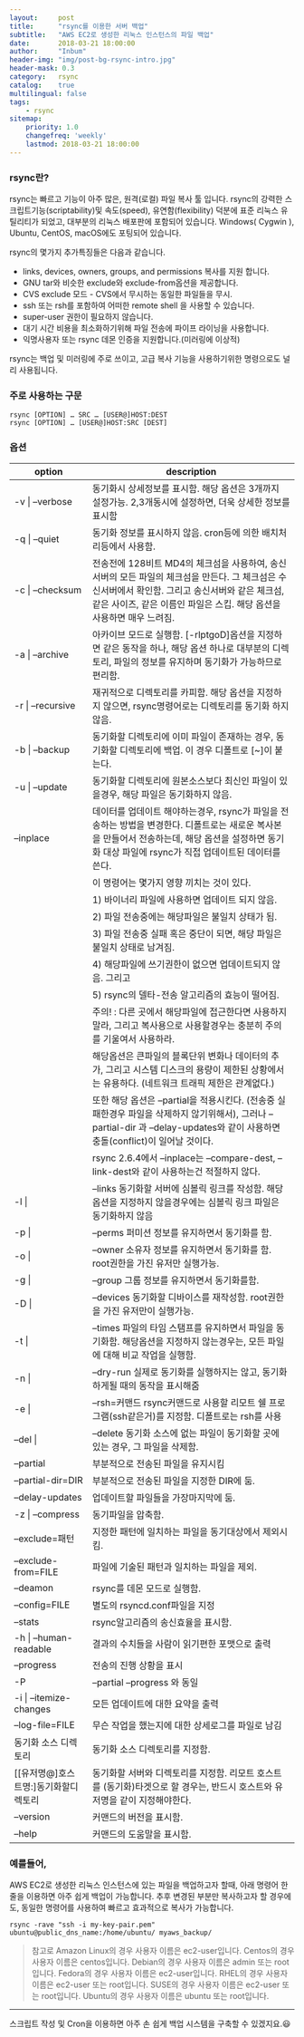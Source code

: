 ```yaml
---
layout:     post
title:      "rsync를 이용한 서버 백업"
subtitle:   "AWS EC2로 생성한 리눅스 인스턴스의 파일 백업"
date:       2018-03-21 18:00:00
author:     "Inbum"
header-img: "img/post-bg-rsync-intro.jpg"
header-mask: 0.3
category:   rsync
catalog:    true
multilingual: false
tags:
    - rsync
sitemap:
    priority: 1.0
    changefreq: 'weekly'
    lastmod: 2018-03-21 18:00:00
---
```


### rsync란? 
rsync는 빠르고 기능이 아주 많은, 원격(로컬) 파일 복사 툴 입니다. rsync의 강력한 스크립트기능(scriptability)및 속도(speed), 유연함(flexibility) 덕분에 표준 리눅스 유틸리티가 되었고, 대부분의 리눅스 배포판에 포함되어 있습니다. Windows( Cygwin ), Ubuntu, CentOS, macOS에도 포팅되어 있습니다.

rsync의 몇가지 추가특징들은 다음과 같습니다.
- links, devices, owners, groups, and permissions 복사를 지원 합니다.
- GNU tar와 비슷한 exclude와 exclude-from옵션을 제공합니다.
- CVS exclude 모드 - CVS에서 무시하는 동일한 파일들을 무시.
- ssh 또는 rsh를 포함하여 어떠한 remote shell 을 사용할 수 있습니다.
- super-user 권한이 필요하지 않습니다.
- 대기 시간 비용을 최소화하기위해 파일 전송에 파이프 라이닝을 사용합니다.
- 익명사용자 또는 rsync 데몬 인증을 지원합니다.(미러링에 이상적)

rsync는 백업 및 미러링에 주로 쓰이고, 고급 복사 기능을 사용하기위한 명령으로도 널리 사용됩니다.

### 주로 사용하는 구문
~~~
rsync [OPTION] … SRC … [USER@]HOST:DEST
rsync [OPTION] … [USER@]HOST:SRC [DEST]
~~~


### 옵션 

| option | description | 
|---|---| 
| -v &#124; –verbose | 동기화시 상세정보를 표시함. 해당 옵션은 3개까지 설정가능. 2,3개동시에 설정하면, 더욱 상세한 정보를 표시함 | 
| -q &#124; –quiet | 동기화 정보를 표시하지 않음. cron등에 의한 배치처리등에서 사용함. | 
| -c &#124; –checksum | 전송전에 128비트 MD4의 체크섬을 사용하여, 송신서버의 모든 파일의 체크섬을 만든다. 그 체크섬은 수신서버에서 확인함. 그리고 송신서버와 같은 체크섬, 같은 사이즈, 같은 이름인 파일은 스킵. 해당 옵션을 사용하면 매우 느려짐. | 
| -a &#124; –archive | 아카이브 모드로 실행함. [-rlptgoD]옵션을 지정하면 같은 동작을 하나, 해당 옵션 하나로 대부분의 디렉토리, 파일의 정보를 유지하며 동기화가 가능하므로 편리함. | 
| -r &#124; –recursive | 재귀적으로 디렉토리를 카피함. 해당 옵션을 지정하지 않으면, rsync명령어로는 디렉토리를 동기화 하지 않음. | 
| -b &#124; –backup | 동기화할 디렉토리에 이미 파일이 존재하는 경우, 동기화할 디렉토리에 백업. 이 경우 디폴트로 [~]이 붙는다. | 
| -u &#124; –update | 동기화할 디렉토리에 원본소스보다 최신인 파일이 있을경우, 해당 파일은 동기화하지 않음. | 
| –inplace | 데이터를 업데이트 해야하는경우, rsync가 파일을 전송하는 방법을 변경한다. 디폴트로는 새로운 복사본을 만들어서 전송하는데, 해당 옵션을 설정하면 동기화 대상 파일에 rsync가 직접 업데이트된 데이터를 쓴다. | 
|  | 이 명령어는 몇가지 영향 끼치는 것이 있다. | 
|  | 1) 바이너리 파일에 사용하면 업데이트 되지 않음. | 
|  | 2) 파일 전송중에는 해당파일은 불일치 상태가 됨. | 
|  | 3) 파일 전송중 실패 혹은 중단이 되면, 해당 파일은 불일치 상태로 남겨짐. | 
|  | 4) 해당파일에 쓰기권한이 없으면 업데이트되지 않음. 그리고 | 
|  | 5) rsync의 델타-전송 알고리즘의 효능이 떨어짐. | 
|  | 주의! : 다른 곳에서 해당파일에 접근한다면 사용하지말라, 그리고 복사용으로 사용할경우는 충분히 주의를 기울여서 사용하라. | 
|  | 해당옵션은 큰파일의 블록단위 변화나 데이터의 추가, 그리고 시스템 디스크의 용량이 제한된 상황에서는 유용하다. (네트워크 트래픽 제한은 관계없다.) | 
|  | 또한 해당 옵션은 –partial을 적용시킨다. (전송중 실패한경우 파일을 삭제하지 않기위해서), 그러나 –partial-dir 과 –delay-updates와 같이 사용하면 충돌(conflict)이 일어날 것이다. | 
|  | rsync 2.6.4에서 –inplace는 –compare-dest, –link-dest와 같이 사용하는건 적절하지 않다. | 
| -l &#124; | –links	동기화할 서버에 심볼릭 링크를 작성함. 해당옵션을 지정하지 않을경우에는 심볼릭 링크 파일은 동기화하지 않음 | 
| -p &#124; | –perms	퍼미션 정보를 유지하면서 동기화를 함. | 
| -o &#124; | –owner	소유자 정보를 유지하면서 동기화를 함. root권한을 가진 유저만 실행가능. | 
| -g &#124; | –group	그룹 정보를 유지하면서 동기화를함. | 
| -D &#124; | –devices	동기화할 디바이스를 재작성함. root권한을 가진 유저만이 실행가능. | 
| -t &#124; | –times	파일의 타임 스탬프를 유지하면서 파일을 동기화함. 해당옵션을 지정하지 않는경우는, 모든 파일에 대해 비교 작업을 실행함. | 
| -n &#124; | –dry-run	실제로 동기화를 실행하지는 않고, 동기화 하게될 때의 동작을 표시해줌 | 
| -e &#124; | –rsh=커맨드	rsync커맨드로 사용할 리모트 쉘 프로그램(ssh같은거)를 지정함. 디폴트로는 rsh를 사용 | 
| –del &#124; | –delete	동기화 소스에 없는 파일이 동기화할 곳에 있는 경우, 그 파일을 삭제함. | 
| –partial | 부분적으로 전송된 파일을 유지시킴 | 
| –partial-dir=DIR | 부분적으로 전송된 파일을 지정한 DIR에 둠. | 
| –delay-updates | 업데이트할 파일들을 가장마지막에 둠. | 
| -z &#124; –compress | 동기파일을 압축함. | 
| –exclude=패턴 | 지정한 패턴에 일치하는 파일을 동기대상에서 제외시킴. | 
| –exclude-from=FILE | 파일에 기술된 패턴과 일치하는 파일을 제외. | 
| –deamon | rsync를 데몬 모드로 실행함. | 
| –config=FILE | 별도의 rsyncd.conf파일을 지정 | 
| –stats | rsync알고리즘의 송신효율을 표시함. | 
| -h &#124; –human-readable | 결과의 수치들을 사람이 읽기편한 포맷으로 출력 | 
| –progress | 전송의 진행 상황을 표시 | 
| -P | –partial –progress 와 동일 |
| -i &#124; –itemize-changes | 모든 업데이트에 대한 요약을 출력 | 
| –log-file=FILE | 무슨 작업을 했는지에 대한 상세로그를 파일로 남김 | 
| 동기화 소스 디렉토리 | 동기화 소스 디렉토리를 지정함. | 
| [[유저명@]호스트명:]동기화할디렉토리 | 동기화할 서버와 디렉토리를 지정함. 리모트 호스트를 (동기화)타겟으로 할 경우는, 반드시 호스트와 유저명을 같이 지정해야한다. |
| –version | 커맨드의 버전을 표시함. | 
| –help | 커맨드의 도움말을 표시함. | 

### 예를들어,
AWS EC2로 생성한 리눅스 인스턴스에 있는 파일을 백업하고자 할때, 아래 명령어 한줄을 이용하면 아주 쉽게 백업이 가능합니다.
추후 변경된 부분만 복사하고자 할 경우에도, 동일한 명령어를 사용하여 빠르고 효과적으로 복사가 가능합니다.
~~~
rsync -rave "ssh -i my-key-pair.pem" ubuntu@public_dns_name:/home/ubuntu/ myaws_backup/ 
~~~

> 참고로
> Amazon Linux의 경우 사용자 이름은 ec2-user입니다. 
> Centos의 경우 사용자 이름은 centos입니다. 
> Debian의 경우 사용자 이름은 admin 또는 root입니다. 
> Fedora의 경우 사용자 이름은 ec2-user입니다. 
> RHEL의 경우 사용자 이름은 ec2-user 또는 root입니다. 
> SUSE의 경우 사용자 이름은 ec2-user 또는 root입니다. 
> Ubuntu의 경우 사용자 이름은 ubuntu 또는 root입니다.

***

스크립트 작성 및 Cron을 이용하면 아주 손 쉽게 백업 시스템을 구축할 수 있겠지요.:smiley:

